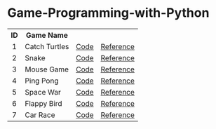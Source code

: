 # Game-Programming-with-Python
<table>
  <tr>
    <th>ID</th>
    <th >Game Name</th>
    <th></th>
    <th></th>
  </tr>
  <tr>
    <td align="center"> 1 </td>
    <td> Catch Turtles </td>
    <td> <a href="https://github.com/emineksknc/Game-Programming-with-Python/tree/master/catch_turtles" target="_blank">Code </a> </td>
    <td><a href="https://www.youtube.com/watch?v=0AtvM08ApS4&list=PLHGdkFeAmvLE6QNVqADKPRGp6_Yh9BZLH&index=9" target="_blank">Reference</a></td>
  </tr>

  <tr>
    <td align="center"> 2 </td>
    <td> Snake </td>
    <td><a href="https://github.com/emineksknc/Game-Programming-with-Python/tree/master/snake" target="_blank">Code</a></td>
    <td><a href="https://www.youtube.com/watch?v=r7v9FQkN04k&list=PLHGdkFeAmvLE6QNVqADKPRGp6_Yh9BZLH&index=10" target="_blank">Reference</a></td>

  </tr>
  <tr>
    <td align="center"> 3 </td>
    <td> Mouse Game </td>
    <td><a href="https://github.com/emineksknc/Game-Programming-with-Python/tree/master/mouse_game" target="_blank">Code</a></td>
    <td><a href="https://www.youtube.com/watch?v=COPVLICGkKE&list=PLHGdkFeAmvLE6QNVqADKPRGp6_Yh9BZLH&index=12" target="_blank">Reference</a></td>

  </tr>

  <tr>
    <td align="center"> 4 </td>
    <td> Ping Pong </td>
    <td><a href="https://github.com/emineksknc/Game-Programming-with-Python/tree/master/pingpong" target="_blank">Code</a></td>
    <td><a href="https://www.youtube.com/watch?v=oBqhGuE3tFA&list=PLHGdkFeAmvLE6QNVqADKPRGp6_Yh9BZLH&index=13" target="_blank">Reference</a></td>

  </tr>

  <tr>
    <td align="center"> 5 </td>
    <td> Space War </td>
    <td><a href="https://github.com/emineksknc/Game-Programming-with-Python/tree/master/space_war" target="_blank">Code</a></td>
    <td><a href="https://www.youtube.com/watch?v=wxentE02egc&list=PLHGdkFeAmvLE6QNVqADKPRGp6_Yh9BZLH&index=14" target="_blank">Reference</a></td>

  </tr>

  <tr>
    <td align="center"> 6 </td>
    <td> Flappy Bird </td>
    <td><a href="https://github.com/emineksknc/Game-Programming-with-Python/tree/master/flappy_bird" target="_blank">Code</a></td>
    <td><a href="https://www.youtube.com/watch?v=e33B9nUr7dI&list=PLHGdkFeAmvLE6QNVqADKPRGp6_Yh9BZLH&index=15" target="_blank">Reference</a></td>

  </tr>
  <tr>
    <td align="center"> 7 </td>
    <td> Car Race </td>
    <td><a href="https://github.com/emineksknc/Game-Programming-with-Python/tree/master/car_race" target="_blank">Code</a></td>
    <td><a href="https://www.youtube.com/watch?v=cyWJEyT-pkA&list=PLHGdkFeAmvLE6QNVqADKPRGp6_Yh9BZLH&index=19" target="_blank">Reference</a></td>

  </tr>

</table>
